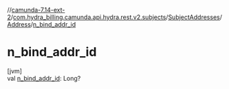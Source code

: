 //[camunda-7.14-ext-2](../../../../index.md)/[com.hydra_billing.camunda.api.hydra.rest.v2.subjects](../../index.md)/[SubjectAddresses](../index.md)/[Address](index.md)/[n_bind_addr_id](n_bind_addr_id.md)

# n_bind_addr_id

[jvm]\
val [n_bind_addr_id](n_bind_addr_id.md): Long?
